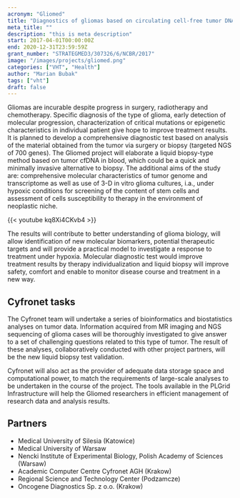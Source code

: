 ```yaml
---
acronym: "Gliomed"
title: "Diagnostics of gliomas based on circulating cell-free tumor DNA"
meta_title: ""
description: "this is meta description"
start: 2017-04-01T00:00:00Z
end: 2020-12-31T23:59:59Z
grant_number: "STRATEGMED3/307326/6/NCBR/2017"
image: "/images/projects/gliomed.png"
categories: ["VHT", "Health"]
author: "Marian Bubak"
tags: ["vht"]
draft: false
---
```


Gliomas are incurable despite progress in surgery, radiotherapy and
chemotherapy. Specific diagnosis of the type of glioma, early detection of
molecular progression, characterization of critical mutations or epigenetic
characteristics in individual patient give hope to improve treatment results. It
is planned to develop a comprehensive diagnostic test based on analysis of the
material obtained from the tumor via surgery or biopsy (targeted NGS of 700
genes). The Gliomed project will elaborate a liquid biopsy-type method based on
tumor cfDNA in blood, which could be a quick and minimally invasive alternative
to biopsy. The additional aims of the study are: comprehensive molecular
characteristics of tumor genome and transcriptome as well as use of 3-D in vitro
glioma cultures, i.a., under hypoxic conditions for screening of the content of
stem cells and assessment of cells susceptibility to therapy in the environment
of neoplastic niche.

{{< youtube kq8Xi4CKvb4 >}}

The results will contribute to better understanding of glioma biology, will
allow identification of new molecular biomarkers, potential therapeutic targets
and will provide a practical model to investigate a response to treatment under
hypoxia. Molecular diagnostic test would improve treatment results by therapy
individualization and liquid biopsy will improve safety, comfort and enable to
monitor disease course and treatment in a new way.

## Cyfronet tasks
The Cyfronet team will undertake a series of bioinformatics and biostatistics
analyses on tumor data. Information acquired from MR imaging and NGS sequencing
of glioma cases will be thoroughly investigated to give answer to a set of
challenging questions related to this type of tumor. The result of these
analyses, collaboratively conducted with other project partners, will be the new
liquid biopsy test validation.

Cyfronet will also act as the provider of adequate data storage space and
computational power, to match the requirements of large-scale analyses to be
undertaken in the course of the project. The tools available in the PLGrid
Infrastructure will help the Gliomed researchers in efficient management of
research data and analysis results.

## Partners
  * Medical University of Silesia (Katowice)
  * Medical University of Warsaw
  * Nencki Institute of Experimental Biology, Polish Academy of Sciences (Warsaw)
  * Academic Computer Centre Cyfronet AGH (Krakow)
  * Regional Science and Technology Center (Podzamcze)
  * Oncogene Diagnostics Sp. z o.o. (Krakow)
